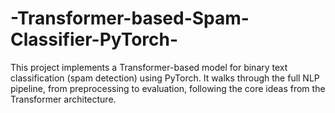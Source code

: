 # -Transformer-based-Spam-Classifier-PyTorch-
This project implements a Transformer-based model for binary text classification (spam detection) using PyTorch. It walks through the full NLP pipeline, from preprocessing to evaluation, following the core ideas from the Transformer architecture.
